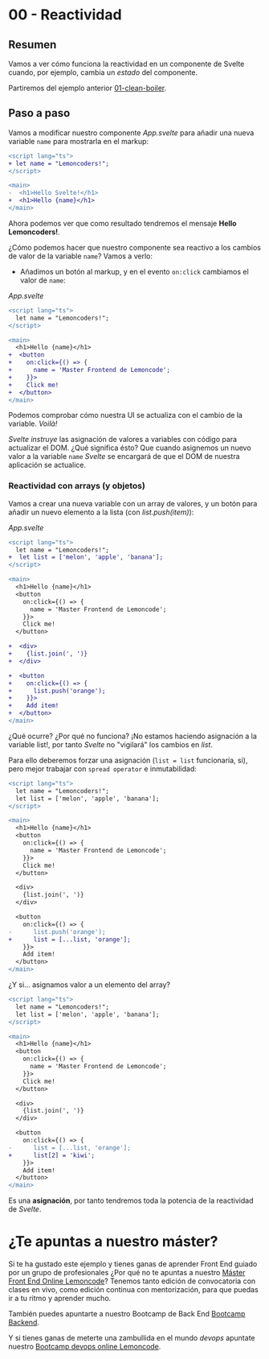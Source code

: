 # 00 - Reactividad

## Resumen

Vamos a ver cómo funciona la reactividad en un componente de Svelte cuando, por ejemplo, cambia un _estado_ del componente.

Partiremos del ejemplo anterior [01-clean-boiler](../01-clean-boiler/README.md).

## Paso a paso

Vamos a modificar nuestro componente _App.svelte_ para añadir una nueva variable `name` para mostrarla en el markup:

```diff
<script lang="ts">
+ let name = "Lemoncoders!";
</script>

<main>
-  <h1>Hello Svelte!</h1>
+  <h1>Hello {name}</h1>
</main>
```

Ahora podemos ver que como resultado tendremos el mensaje **Hello Lemoncoders!**.

¿Cómo podemos hacer que nuestro componente sea reactivo a los cambios de valor de la variable `name`? Vamos a verlo:

- Añadimos un botón al markup, y en el evento `on:click` cambiamos el valor de `name`:

_App.svelte_

```diff
<script lang="ts">
  let name = "Lemoncoders!";
</script>

<main>
  <h1>Hello {name}</h1>
+  <button
+    on:click={() => {
+      name = 'Master Frontend de Lemoncode';
+    }}>
+    Click me!
+  </button>
</main>
```

Podemos comprobar cómo nuestra UI se actualiza con el cambio de la variable. _Voilà!_

_Svelte_ _instruye_ las asignación de valores a variables con código para actualizar el DOM. ¿Qué significa ésto? Que cuando asignemos un nuevo valor a la variable `name` _Svelte_ se encargará de que el DOM de nuestra aplicación se actualice.

### Reactividad con arrays (y objetos)

Vamos a crear una nueva variable con un array de valores, y un botón para añadir un nuevo elemento a la lista (con _list.push(item)_):

_App.svelte_

```diff
<script lang="ts">
  let name = "Lemoncoders!";
+  let list = ['melon', 'apple', 'banana'];
</script>

<main>
  <h1>Hello {name}</h1>
  <button
    on:click={() => {
      name = 'Master Frontend de Lemoncode';
    }}>
    Click me!
  </button>

+  <div>
+    {list.join(', ')}
+  </div>

+  <button
+    on:click={() => {
+      list.push('orange');
+    }}>
+    Add item!
+  </button>
</main>
```

¿Qué ocurre? ¿Por qué no funciona? ¡No estamos haciendo asignación a la variable list!, por tanto _Svelte_ no "vigilará" los cambios en _list_.

Para ello deberemos forzar una asignación (`list = list` funcionaría, si), pero mejor trabajar con `spread operator` e inmutabilidad:

```diff
<script lang="ts">
  let name = "Lemoncoders!";
  let list = ['melon', 'apple', 'banana'];
</script>

<main>
  <h1>Hello {name}</h1>
  <button
    on:click={() => {
      name = 'Master Frontend de Lemoncode';
    }}>
    Click me!
  </button>

  <div>
    {list.join(', ')}
  </div>

  <button
    on:click={() => {
-      list.push('orange');
+      list = [...list, 'orange'];
    }}>
    Add item!
  </button>
</main>
```

¿Y si... asignamos valor a un elemento del array?

```diff
<script lang="ts">
  let name = "Lemoncoders!";
  let list = ['melon', 'apple', 'banana'];
</script>

<main>
  <h1>Hello {name}</h1>
  <button
    on:click={() => {
      name = 'Master Frontend de Lemoncode';
    }}>
    Click me!
  </button>

  <div>
    {list.join(', ')}
  </div>

  <button
    on:click={() => {
-      list = [...list, 'orange'];
+      list[2] = 'kiwi';
    }}>
    Add item!
  </button>
</main>
```

Es una **asignación**, por tanto tendremos toda la potencia de la reactividad de _Svelte_.

# ¿Te apuntas a nuestro máster?

Si te ha gustado este ejemplo y tienes ganas de aprender Front End guiado por un grupo de profesionales ¿Por qué no te apuntas a nuestro [Máster Front End Online Lemoncode](https://lemoncode.net/master-frontend#inicio-banner)? Tenemos tanto edición de convocatoria con clases en vivo, como edición continua con mentorización, para que puedas ir a tu ritmo y aprender mucho.

También puedes apuntarte a nuestro Bootcamp de Back End [Bootcamp Backend](https://lemoncode.net/bootcamp-backend#inicio-banner).

Y si tienes ganas de meterte una zambullida en el mundo _devops_ apuntate nuestro [Bootcamp devops online Lemoncode](https://lemoncode.net/bootcamp-devops#bootcamp-devops/inicio).
